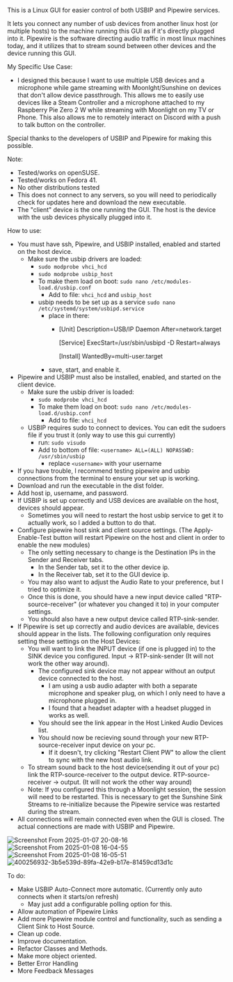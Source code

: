 This is a Linux GUI for easier control of both USBIP and Pipewire services.

It lets you connect any number of usb devices from another linux host (or multiple hosts) to the machine running this GUI as if it's directly plugged into it. Pipewire is the software directing audio traffic in most linux machines today, and it utilizes that to stream sound between other devices and the device running this GUI. 

My Specific Use Case:

- I designed this because I want to use multiple USB devices and a microphone while game streaming with Moonlght/Sunshine on devices that don't allow device passthrough.
This allows me to easily use devices like a Steam Controller and a microphone attached to my Raspberry Pie Zero 2 W while streaming with Moonlight on my TV or Phone. This also allows
me to remotely interact on Discord with a push to talk button on the controller.

Special thanks to the developers of USBIP and Pipewire for making this possible.

Note: 
- Tested/works on openSUSE. 
- Tested/works on Fedora 41.
- No other distributions tested
- This does not connect to any servers, so you will need to periodically check for updates here and download the new executable.
- The "client" device is the one running the GUI. The host is the device with the usb devices physically plugged into it.

How to use:
- You must have ssh, Pipewire, and USBIP installed, enabled and started on the host device.
  - Make sure the usbip drivers are loaded:
    - `sudo modprobe vhci_hcd`
    - `sudo modprobe usbip_host`
    - To make them load on boot: `sudo nano /etc/modules-load.d/usbip.conf`
      - Add to file: `vhci_hcd` and `usbip_host`
    - usbip needs to be set up as a service `sudo nano /etc/systemd/system/usbipd.service`
      - place in there:
        - [Unit]
          Description=USB/IP Daemon
          After=network.target

          [Service]
          ExecStart=/usr/sbin/usbipd -D
          Restart=always

          [Install]
          WantedBy=multi-user.target
      - save, start, and enable it.
- Pipewire and USBIP must also be installed, enabled, and started on the client device.
  - Make sure the usbip driver is loaded:
    - `sudo modprobe vhci_hcd`
    - To make them load on boot: `sudo nano /etc/modules-load.d/usbip.conf`
      - Add to file: `vhci_hcd`
  - USBIP requires sudo to connect to devices. You can edit the sudoers file if you trust it (only way to use this gui currently)
    - run: `sudo visudo`
    - Add to bottom of file: `<username> ALL=(ALL) NOPASSWD: /usr/sbin/usbip`
      - replace `<username>` with your username
- If you have trouble, I recommend testing pipewire and usbip connections from the terminal to ensure your set up is working.
- Download and run the executable in the dist folder.
- Add host ip, username, and password.
- If USBIP is set up correctly and USB devices are available on the host, devices should appear.
  - Sometimes you will need to restart the host usbip service to get it to actually work, so I added a button to do that.
- Configure pipewire host sink and client source settings. (The Apply-Enable-Test button will restart Pipewire on the host and client in order to enable the new modules)
  - The only setting necessary to change is the Destination IPs in the Sender and Receiver tabs.
    - In the Sender tab, set it to the other device ip.
    - In the Receiver tab, set it to the GUI device ip.
  - You may also want to adjust the Audio Rate to your preference, but I tried to optimize it.
  - Once this is done, you should have a new input device called "RTP-source-receiver" (or whatever you changed it to) in your computer settings.
  - You should also have a new output device called RTP-sink-sender.
- If Pipewire is set up correctly and audio devices are available, devices should appear in the lists. The following configuration only requires setting these settings on the Host Devices:
  - You will want to link the INPUT device (if one is plugged in) to the SINK device you configured. Input -> RTP-sink-sender (It will not work the other way around).
    - The configured sink device may not appear without an output device connected to the host.
      - I am using a usb audio adapter with both a separate microphone and speaker plug, on which I only need to have a microphone plugged in.
      - I found that a headset adapter with a headset plugged in works as well.
    - You should see the link appear in the Host Linked Audio Devices list.
    - You should now be recieving sound through your new RTP-source-receiver input device on your pc.
      - If it doesn't, try clicking "Restart Client PW" to allow the client to sync with the new host audio link.
  - To stream sound back to the host device(sending it out of your pc) link the RTP-source-receiver to the output device. RTP-source-receiver -> output. (It will not work the other way around)
  - Note: If you configured this through a Moonlight session, the session will need to be restarted. This is necessary to get the Sunshine Sink Streams to re-initialize because the Pipewire service was restarted during the stream.
- All connections will remain connected even when the GUI is closed. The actual connections are made with USBIP and Pipewire.

![Screenshot From 2025-01-07 20-08-16](https://github.com/user-attachments/assets/ea5cbd55-8f6f-4d33-928f-e8df7631b6f9)
![Screenshot From 2025-01-08 16-04-55](https://github.com/user-attachments/assets/85d69934-299f-412e-8ce5-72dc4dad8ef9)
![Screenshot From 2025-01-08 16-05-51](https://github.com/user-attachments/assets/a03826a1-bd3b-4642-ae19-c1cf1f28d488)
![400256932-3b5e539d-89fa-42e9-b17e-81459cd13d1c](https://github.com/user-attachments/assets/f4dc563a-a164-42b1-a8b7-590ee552a356)

To do:
- Make USBIP Auto-Connect more automatic. (Currently only auto connects when it starts/on refresh)
  - May just add a configurable polling option for this.
- Allow automation of Pipewire Links
- Add more Pipewire module control and functionality, such as sending a Client Sink to Host Source.
- Clean up code.
- Improve documentation.
- Refactor Classes and Methods.
- Make more object oriented.
- Better Error Handling
- More Feedback Messages
